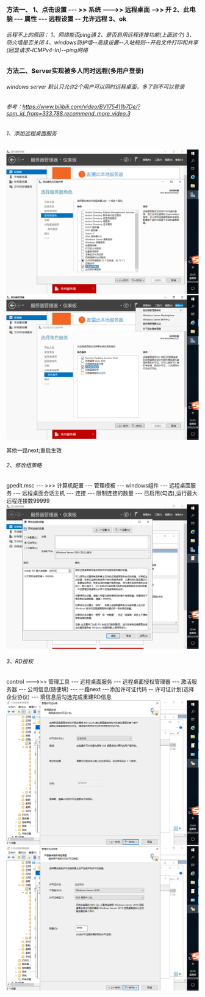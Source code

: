 ### 方法一、 1、点击设置 --- >> 系统 --->> 远程桌面 -->> 开    2、此电脑 ---  属性  --- 远程设置  -- 允许远程   3、ok
###### 远程不上的原因： 1、网络能否ping通   2、是否启用远程连接功能(上面这个)  3、防火墙是否关闭  4、windows防护墙--高级设置--入站规则--开启文件打印和共享(回显请求-ICMPv4-In)--ping网络

### 方法二、Server实现被多人同时远程(多用户登录)
###### windows server 默认只允许2个用户可以同时远程桌面，多了则不可以登录
###### 参考：https://www.bilibili.com/video/BV175411b7De/?spm_id_from=333.788.recommend_more_video.3

###### 1、添加远程桌面服务
![imag](https://github.com/fengxunzhe/index/blob/main/Win10/66.png)
![imag](https://github.com/fengxunzhe/index/blob/main/Win10/77.png)

其他一路next;重启生效
###### 2、修改组策略

gpedit.msc --- >>> 计算机配置 --- 管理模板 --- windows组件 --- 远程桌面服务 --- 远程桌面会话主机 --- 连接 --- 限制连接的数量 --- 已启用(勾选),运行最大远程连接数99999
![imag](https://github.com/fengxunzhe/index/blob/main/Win10/88.png)

###### 3、RD授权

control --->>> 管理工具 --- 远程桌面服务 --- 远程桌面授权管理器 --- 激活服务器 --- 公司信息(随便填) --- 一路next ---添加许可证代码 -- 许可证计划(选择企业协议) --- 填信息后勾选完成重建RD信息
![imag](https://github.com/fengxunzhe/index/blob/main/Win10/99.png)
![imag](https://github.com/fengxunzhe/index/blob/main/Win10/100.png)

